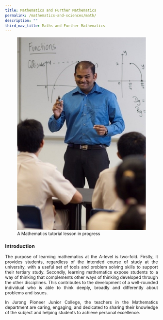 ```yaml
---
title: Mathematics and Further Mathematics
permalink: /mathematics-and-sciences/math/
description: ""
third_nav_title: Maths and Further Mathematics
---
```



<div align="justify">
<figure>
<img src="/images/maths1%20(1).jpg">
<figcaption>
A Mathematics tutorial lesson in progress</figcaption></figure>

<h3><strong>Introduction</strong></h3>
<p>
The purpose of learning mathematics at the A-level is two-fold. Firstly, it provides students, regardless of the intended course of study at the university, with a useful set of tools and problem solving skills to support their tertiary study. Secondly, learning mathematics expose students to a way of thinking that complements other ways of thinking developed through the other disciplines. This contributes to the development of a well-rounded individual who is able to think deeply, broadly and differently about problems and issues.</p>

<p>
In Jurong Pioneer Junior College, the teachers in the Mathematics department are caring, engaging, and dedicated to sharing their knowledge of the subject and helping students to achieve personal excellence.</p>